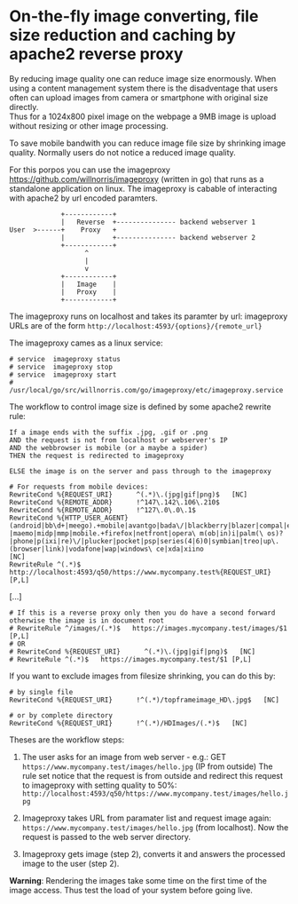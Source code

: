 # On-the-fly image converting, file size reduction and caching by apache2 reverse proxy

By reducing image quality one can reduce image size enormously. When using a content management system there is 
the disadventage that users often can upload images from camera or smartphone with original size directly.  
Thus for a 1024x800 pixel image on the webpage a 9MB image is upload without resizing or other image processing.

To save mobile bandwith you can reduce image file size by shrinking image quality. Normally users do not notice a reduced image quality. 

For this porpos you can use the imageproxy https://github.com/willnorris/imageproxy (written in go) that runs as a standalone application on linux. The imageproxy is cabable of interacting with apache2 by url encoded paramters.
```
             +------------+   
             |   Reverse  +--------------- backend webserver 1
User  >------+    Proxy   + 
             |            +--------------- backend webserver 2
             +------------+   
                   ^
                   |
                   v
             +------------+   
             |   Image    |
             |   Proxy    | 
             +------------+ 
```

The imageproxy runs on localhost and takes its paramter by url: imageproxy URLs are of the form `http://localhost:4593/{options}/{remote_url}`

The imageproxy cames as a linux service:
```
# service  imageproxy status
# service  imageproxy stop
# service  imageproxy start
# /usr/local/go/src/willnorris.com/go/imageproxy/etc/imageproxy.service
```

The workflow to control image size is defined by some apache2 rewrite rule:
```
If a image ends with the suffix .jpg, .gif or .png  
AND the request is not from localhost or webserver's IP 
AND the webbrowser is mobile (or a maybe a spider)
THEN the request is redirected to imageproxy

ELSE the image is on the server and pass through to the imageproxy  
```

```
# For requests from mobile devices:
RewriteCond %{REQUEST_URI}      ^(.*)\.(jpg|gif|png)$   [NC]
RewriteCond %{REMOTE_ADDR}      !^147\.142\.106\.210$
RewriteCond %{REMOTE_ADDR}      !^127\.0\.0\.1$
RewriteCond %{HTTP_USER_AGENT} (android|bb\d+|meego).+mobile|avantgo|bada\/|blackberry|blazer|compal|elaine|fennec|hiptop|iemobile|ip(hone|od)|iris|kindle|lge\ |maemo|midp|mmp|mobile.+firefox|netfront|opera\ m(ob|in)i|palm(\ os)?|phone|p(ixi|re)\/|plucker|pocket|psp|series(4|6)0|symbian|treo|up\.(browser|link)|vodafone|wap|windows\ ce|xda|xiino                             [NC]
RewriteRule ^(.*)$  http://localhost:4593/q50/https://www.mycompany.test%{REQUEST_URI} [P,L]
```
[...]
```
# If this is a reverse proxy only then you do have a second forward otherwise the image is in document root 
# RewriteRule ^/images/(.*)$   https://images.mycompany.test/images/$1 [P,L]
# OR
# RewriteCond %{REQUEST_URI}      ^(.*)\.(jpg|gif|png)$   [NC]
# RewriteRule ^(.*)$   https://images.mycompany.test/$1 [P,L]
```
If you want to exclude images from filesize shrinking, you can do this by:
```
# by single file
RewriteCond %{REQUEST_URI}      !^(.*)/topframeimage_HD\.jpg$   [NC]

# or by complete directory
RewriteCond %{REQUEST_URI}      !^(.*)/HDImages/(.*)$   [NC]

```



Theses are the workflow steps:
1. The user asks for an image from web server - e.g.: GET `https://www.mycompany.test/images/hello.jpg` (IP from outside)
   The rule set notice that the request is from outside and redirect this request to imageproxy with setting quality to 50%: `http://localhost:4593/q50/https://www.mycompany.test/images/hello.jpg`
2. Imageproxy takes URL from paramater list and request image again: `https://www.mycompany.test/images/hello.jpg` (from localhost). Now the request is passed to the web server directory.

3. Imageproxy gets image (step 2), converts it and answers the processed image to the user (step 2). 

**Warning**: Rendering the images take some time on the first time of the image access. Thus test the load of your system before going live. 
